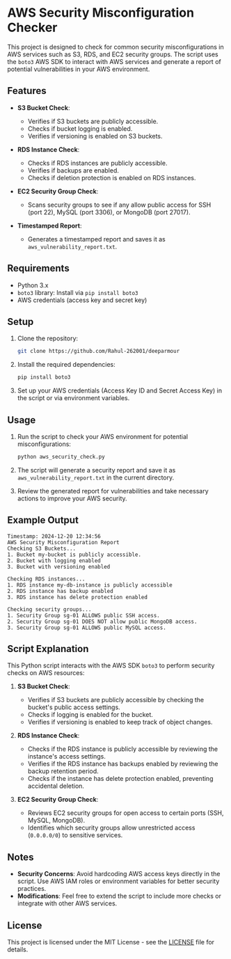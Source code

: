 # AWS Security Misconfiguration Checker

This project is designed to check for common security misconfigurations in AWS services such as S3, RDS, and EC2 security groups. The script uses the `boto3` AWS SDK to interact with AWS services and generate a report of potential vulnerabilities in your AWS environment.

## Features

- **S3 Bucket Check**:
  - Verifies if S3 buckets are publicly accessible.
  - Checks if bucket logging is enabled.
  - Verifies if versioning is enabled on S3 buckets.

- **RDS Instance Check**:
  - Checks if RDS instances are publicly accessible.
  - Verifies if backups are enabled.
  - Checks if deletion protection is enabled on RDS instances.

- **EC2 Security Group Check**:
  - Scans security groups to see if any allow public access for SSH (port 22), MySQL (port 3306), or MongoDB (port 27017).

- **Timestamped Report**:
  - Generates a timestamped report and saves it as `aws_vulnerability_report.txt`.

## Requirements

- Python 3.x
- `boto3` library: Install via `pip install boto3`
- AWS credentials (access key and secret key)

## Setup

1. Clone the repository:
   ```bash
   git clone https://github.com/Rahul-262001/deeparmour
   ```

2. Install the required dependencies:
   ```bash
   pip install boto3
   ```

3. Set up your AWS credentials (Access Key ID and Secret Access Key) in the script or via environment variables.

## Usage

1. Run the script to check your AWS environment for potential misconfigurations:
   ```bash
   python aws_security_check.py
   ```

2. The script will generate a security report and save it as `aws_vulnerability_report.txt` in the current directory.

3. Review the generated report for vulnerabilities and take necessary actions to improve your AWS security.

## Example Output

```plaintext
Timestamp: 2024-12-20 12:34:56
AWS Security Misconfiguration Report
Checking S3 Buckets...
1. Bucket my-bucket is publicly accessible.
2. Bucket with logging enabled
3. Bucket with versioning enabled

Checking RDS instances...
1. RDS instance my-db-instance is publicly accessible
2. RDS instance has backup enabled
3. RDS instance has delete protection enabled

Checking security groups...
1. Security Group sg-01 ALLOWS public SSH access.
2. Security Group sg-01 DOES NOT allow public MongoDB access.
3. Security Group sg-01 ALLOWS public MySQL access.
```

## Script Explanation

This Python script interacts with the AWS SDK `boto3` to perform security checks on AWS resources:

1. **S3 Bucket Check**: 
   - Verifies if S3 buckets are publicly accessible by checking the bucket's public access settings.
   - Checks if logging is enabled for the bucket.
   - Verifies if versioning is enabled to keep track of object changes.

2. **RDS Instance Check**: 
   - Checks if the RDS instance is publicly accessible by reviewing the instance's access settings.
   - Verifies if the RDS instance has backups enabled by reviewing the backup retention period.
   - Checks if the instance has delete protection enabled, preventing accidental deletion.

3. **EC2 Security Group Check**:
   - Reviews EC2 security groups for open access to certain ports (SSH, MySQL, MongoDB).
   - Identifies which security groups allow unrestricted access (`0.0.0.0/0`) to sensitive services.

## Notes

- **Security Concerns**: Avoid hardcoding AWS access keys directly in the script. Use AWS IAM roles or environment variables for better security practices.
- **Modifications**: Feel free to extend the script to include more checks or integrate with other AWS services.

## License

This project is licensed under the MIT License - see the [LICENSE](LICENSE) file for details.
```
